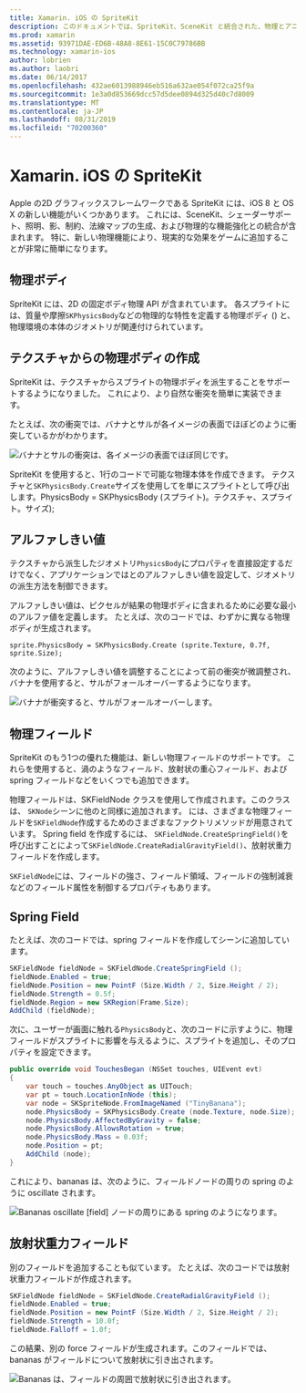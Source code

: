 ```yaml
---
title: Xamarin. iOS の SpriteKit
description: このドキュメントでは、SpriteKit、SceneKit と統合された、物理とアニメーションを組み込んだ、照明と網掛けのサポートなどを含む、Apple の2D グラフィックスフレームワークについて説明します。 SpriteKit は、2D ゲームを作成するために使用できます。
ms.prod: xamarin
ms.assetid: 93971DAE-ED6B-48A8-8E61-15C0C79786BB
ms.technology: xamarin-ios
author: lobrien
ms.author: laobri
ms.date: 06/14/2017
ms.openlocfilehash: 432ae6013988946eb516a632ae054f072ca25f9a
ms.sourcegitcommit: 1e3a0d853669dcc57d5dee0894d325d40c7d8009
ms.translationtype: MT
ms.contentlocale: ja-JP
ms.lasthandoff: 08/31/2019
ms.locfileid: "70200360"
---
```

# <a name="spritekit-in-xamarinios"></a>Xamarin. iOS の SpriteKit

Apple の2D グラフィックスフレームワークである SpriteKit には、iOS 8 と OS X の新しい機能がいくつかあります。 これには、SceneKit、シェーダーサポート、照明、影、制約、法線マップの生成、および物理的な機能強化との統合が含まれます。 特に、新しい物理機能により、現実的な効果をゲームに追加することが非常に簡単になります。

## <a name="physics-bodies"></a>物理ボディ

SpriteKit には、2D の固定ボディ物理 API が含まれています。 各スプライトには、質量や摩擦`SKPhysicsBody`などの物理的な特性を定義する物理ボディ () と、物理環境の本体のジオメトリが関連付けられています。

## <a name="creating-a-physics-body-from-a-texture"></a>テクスチャからの物理ボディの作成
SpriteKit は、テクスチャからスプライトの物理ボディを派生することをサポートするようになりました。 これにより、より自然な衝突を簡単に実装できます。

たとえば、次の衝突では、バナナとサルが各イメージの表面でほぼどのように衝突しているかがわかります。
 
![](spritekit-images/image13.png "バナナとサルの衝突は、各イメージの表面でほぼ同じです。")

SpriteKit を使用すると、1行のコードで可能な物理本体を作成できます。 テクスチャと`SKPhysicsBody.Create`サイズを使用してを単にスプライトとして呼び出します。PhysicsBody = SKPhysicsBody (スプライト)。テクスチャ、スプライト。サイズ);

## <a name="alpha-threshold"></a>アルファしきい値

テクスチャから派生したジオメトリ`PhysicsBody`にプロパティを直接設定するだけでなく、アプリケーションではとのアルファしきい値を設定して、ジオメトリの派生方法を制御できます。 

アルファしきい値は、ピクセルが結果の物理ボディに含まれるために必要な最小のアルファ値を定義します。 たとえば、次のコードでは、わずかに異なる物理ボディが生成されます。

```chsarp
sprite.PhysicsBody = SKPhysicsBody.Create (sprite.Texture, 0.7f, sprite.Size);
```

次のように、アルファしきい値を調整することによって前の衝突が微調整され、バナナを使用すると、サルがフォールオーバーするようになります。

![](spritekit-images/image14.png "バナナが衝突すると、サルがフォールオーバーします。")
 
## <a name="physics-fields"></a>物理フィールド

SpriteKit のもう1つの優れた機能は、新しい物理フィールドのサポートです。 これらを使用すると、渦のようなフィールド、放射状の重心フィールド、および spring フィールドなどをいくつでも追加できます。

物理フィールドは、SKFieldNode クラスを使用して作成されます。このクラスは、 `SKNode`シーンに他のと同様に追加されます。 には、さまざまな物理フィールドを`SKFieldNode`作成するためのさまざまなファクトリメソッドが用意されています。 Spring field を作成するには、 `SKFieldNode.CreateSpringField()`を呼び出すことによって`SKFieldNode.CreateRadialGravityField()`、放射状重力フィールドを作成します。

`SKFieldNode`には、フィールドの強さ、フィールド領域、フィールドの強制減衰などのフィールド属性を制御するプロパティもあります。

## <a name="spring-field"></a>Spring Field

たとえば、次のコードでは、spring フィールドを作成してシーンに追加しています。

```csharp
SKFieldNode fieldNode = SKFieldNode.CreateSpringField ();
fieldNode.Enabled = true;
fieldNode.Position = new PointF (Size.Width / 2, Size.Height / 2);
fieldNode.Strength = 0.5f;
fieldNode.Region = new SKRegion(Frame.Size);
AddChild (fieldNode);
```

次に、ユーザーが画面に触れる`PhysicsBody`と、次のコードに示すように、物理フィールドがスプライトに影響を与えるように、スプライトを追加し、そのプロパティを設定できます。

```csharp
public override void TouchesBegan (NSSet touches, UIEvent evt)
{
    var touch = touches.AnyObject as UITouch;
    var pt = touch.LocationInNode (this);
    var node = SKSpriteNode.FromImageNamed ("TinyBanana");
    node.PhysicsBody = SKPhysicsBody.Create (node.Texture, node.Size);
    node.PhysicsBody.AffectedByGravity = false;
    node.PhysicsBody.AllowsRotation = true;
    node.PhysicsBody.Mass = 0.03f;
    node.Position = pt;
    AddChild (node);
}
```

これにより、bananas は、次のように、フィールドノードの周りの spring のように oscillate されます。

![](spritekit-images/image15.png "Bananas oscillate [field] ノードの周りにある spring のようになります。")
 
## <a name="radial-gravity-field"></a>放射状重力フィールド

別のフィールドを追加することも似ています。 たとえば、次のコードでは放射状重力フィールドが作成されます。

```csharp
SKFieldNode fieldNode = SKFieldNode.CreateRadialGravityField ();
fieldNode.Enabled = true;
fieldNode.Position = new PointF (Size.Width / 2, Size.Height / 2);
fieldNode.Strength = 10.0f;
fieldNode.Falloff = 1.0f;
```

この結果、別の force フィールドが生成されます。このフィールドでは、bananas がフィールドについて放射状に引き出されます。

![](spritekit-images/image16.png "Bananas は、フィールドの周囲で放射状に引き出されます。")
